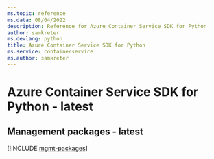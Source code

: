```yaml
---
ms.topic: reference
ms.data: 08/04/2022
description: Reference for Azure Container Service SDK for Python
author: samkreter
ms.devlang: python
title: Azure Container Service SDK for Python
ms.service: containerservice
ms.author: samkreter
---
```

# Azure Container Service SDK for Python - latest

## Management packages - latest
[!INCLUDE [mgmt-packages](container-service-mgmt-index.md)]